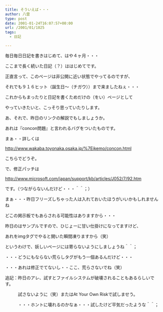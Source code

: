 ```yaml
---
title: そういえば・・・
author: 八雲
type: post
date: 2001-01-24T16:07:57+00:00
url: /2001/01/1025
tags:
  - 日記

---
```

毎日毎日日記を書きはじめて、はや４ヶ月・・・
  
ここまで長く続いた日記（？）ははじめてです。
  
正直言って、このページは非公開に近い状態でやってるのですが、
  
それでも９１６ヒット（誕生日～（チガウ））まで来ましたねぇ・・・
  
これからもまったりと日記を書くためだけの（をい）ページとして
  
やっていきたいと、こっそり思っていたりします。

あ、それで、昨日のリンクの解説でもしましょうか。
  
あれは『concon問題』と言われるバグをついたものです。
  
まぁ・・詳しくは
  
http://www.wakaba.toyonaka.osaka.jp/%7Eikemo/concon.html
  
こちらでどうぞ。
  
で、修正パッチは
  
http://www.microsoft.com/japan/support/kb/articles/J052/7/92.htm
  
です。（つながらないんだけど・・・＾＾；）
  
まぁ・・・昨日フリーズしちゃった人は入れておいたほうがいいかもしれませんね
  
どこの掲示板でもあらされる可能性はありますから・・・
  
昨日のはサンプルですので、ひじょーに甘い仕掛けになってますけど、
  
あれをimgタグでやると開いた瞬間凍りますから（笑）
  
というわけで、妖しいページには寄らないようにしましょうね＾＾；
  
・・・どうにもならない荒らしタグがもう一個あるんだけど・・・
  
・・・あれは修正でてないし・・ここ、荒らさないでね（笑）

追記：昨日のアレ、試すとファイルシステムが破壊されることもあるらしいです。
  
　　　試さないように（笑）またはAt Your Own Riskで試しませう。
  
　　　・・・ホントに壊れるのかなぁ・・・試したけど平気だったような＾＾；
